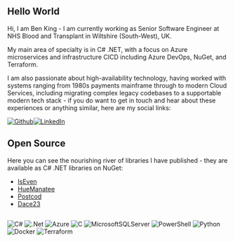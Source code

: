 ## Hello World

Hi, I am Ben King - I am currently working as Senior Software Engineer at NHS Blood and Transplant in Wiltshire (South-West), UK.

My main area of specialty is in C# .NET, with a focus on Azure microservices and infrastructure CICD including Azure DevOps, NuGet, and Terraform.

I am also passionate about high-availability technology, having worked with systems ranging from 1980s payments mainframe through to modern Cloud Services, including migrating complex legacy codebases to a supportable modern tech stack - if you do want to get in touch and hear about these experiences or anything similar, here are my social links:

<p>

<a href="https://github.com/benjlet" target="_blank"><img alt="Github" src="https://img.shields.io/badge/github-%23121011.svg?style=for-the-badge&logo=github&logoColor=white" /></a><a href="https://www.linkedin.com/in/ben-king-3775541b1" target="_blank"><img alt="LinkedIn" src="https://img.shields.io/badge/linkedin-%230077B5.svg?style=for-the-badge&logo=linkedin&logoColor=white" /></a>

</p>

## Open Source

Here you can see the nourishing river of libraries I have published - they are available as C# .NET libraries on NuGet:

- [IsEven](https://www.nuget.org/packages/IsEven)
- [HueManatee](https://www.nuget.org/packages/HueManatee)
- [Postcod](https://www.nuget.org/packages/Postcod)
- [Dace23](https://www.nuget.org/packages/Dace23)

##

![C#](https://img.shields.io/badge/c%23-%23239120.svg?style=for-the-badge&logo=c-sharp&logoColor=white)
![.Net](https://img.shields.io/badge/.NET-5C2D91?style=for-the-badge&logo=.net&logoColor=white)
![Azure](https://img.shields.io/badge/azure-%230072C6.svg?style=for-the-badge&logo=microsoftazure&logoColor=white)
![C](https://img.shields.io/badge/c-%2300599C.svg?style=for-the-badge&logo=c&logoColor=white)
![MicrosoftSQLServer](https://img.shields.io/badge/Microsoft%20SQL%20Server-CC2927?style=for-the-badge&logo=microsoft%20sql%20server&logoColor=white)
![PowerShell](https://img.shields.io/badge/PowerShell-%235391FE.svg?style=for-the-badge&logo=powershell&logoColor=white)
![Python](https://img.shields.io/badge/python-3670A0?style=for-the-badge&logo=python&logoColor=ffdd54)
![Docker](https://img.shields.io/badge/docker-%230db7ed.svg?style=for-the-badge&logo=docker&logoColor=white)
![Terraform](https://img.shields.io/badge/terraform-%235835CC.svg?style=for-the-badge&logo=terraform&logoColor=white)

